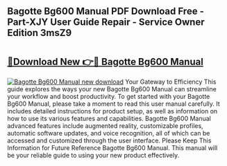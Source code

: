 ## Bagotte Bg600 Manual PDF Download Free - Part-XJY User Guide Repair - Service Owner Edition 3msZ9

# <h2><a href="http://cf2203.oget.top/?id=Bagotte+Bg600+Manual">🔗Download New 👉🔴 Bagotte Bg600 Manual</a></h2>

[![Bagotte Bg600 Manual new download](https://i.imgur.com/5g1atiW.png)](http://cf2203.oget.top/?id=Bagotte+Bg600+Manual)
Your Gateway to Efficiency This guide explores the ways your new Bagotte Bg600 Manual can streamline your workflow and boost productivity. To get started with your Bagotte Bg600 Manual, please take a moment to read this user manual carefully. It includes detailed instructions for product setup, as well as information on how to use its various features and capabilities. Bagotte Bg600 Manual advanced features include augmented reality, customizable profiles, automatic software updates, and voice recognition, all of which can be accessed and customized through the user interface. Please Keep This Information for Future Reference Bagotte Bg600 Manual. This manual will be your reliable guide to using your new product effectively.
